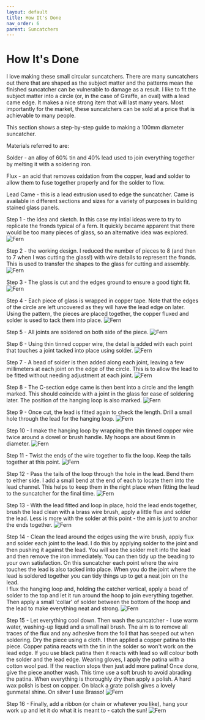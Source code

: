 ```yaml
---
layout: default
title: How It's Done
nav_order: 6
parent: Suncatchers
---
```


# How It's Done

I love making these small circular suncatchers. There are many suncatchers out there that are shaped as the subject matter and the patterns mean the finished suncatcher can be vulnerable to damage as a result. I like to fit the subject matter into a circle (or, in the case of Giraffe, an oval) with a lead came edge. It makes a nice strong item that will last many years. Most importantly for the market, these suncatchers can be sold at a price that is achievable to many people.

This section shows a step-by-step guide to making a 100mm diameter suncatcher. 

Materials referred to are: 

Solder - an alloy of 60% tin and 40% lead used to join everything together by melting it with a soldering iron.

Flux - an acid that removes oxidation from the copper, lead and solder to allow them to fuse together properly and for the solder to flow.

Lead Came - this is a lead extrusion used to edge the suncatcher. Came is available in different sections and sizes for a variety of purposes in building stained glass panels.

Step 1 - the idea and sketch. In this case my intial ideas were to try to replicate the fronds typical of a fern. It quickly became apparent that there would be too many pieces of glass, so an alternative idea was explored.
![Fern](/images/Fern1.jpg)

Step 2 - the working design. I reduced the number of pieces to 8 (and then to 7 when I was cutting the glass!) with wire details to represent the fronds. This is used to transfer the shapes to the glass for cutting and assembly.
![Fern](/images/Fern2.jpg)

Step 3 - The glass is cut and the edges ground to ensure a good tight fit.
![Fern](/images/Fern3.jpg)


Step 4 - Each piece of glass is wrapped in copper tape. Note that the edges of the circle are left uncovered as they will have the lead edge on later. Using the pattern, the pieces are placed together, the copper fluxed and solder is used to tack them into place.
![Fern](/images/Fern4.jpg)


Step 5 - All joints are soldered on both side of the piece.
![Fern](/images/Fern5.jpg)


Step 6 - Using thin tinned copper wire, the detail is added with each point that touches a joint tacked into place using solder.
![Fern](/images/Fern6.jpg)


Step 7 - A bead of solder is then added along each joint, leaving a few millimeters at each joint on the edge of the circle. This is to allow the lead to be fitted without needing adjustment at each joint.
![Fern](/images/Fern7.jpg)


Step 8 - The C-section edge came is then bent into a circle and the length marked. This should coincide with a joint in the glass for ease of soldering later. The position of the hanging loop is also marked. 
![Fern](/images/Fern8.jpg)


Step 9 - Once cut, the lead is fitted again to check the length. Drill a small hole through the lead for the hanging loop.
![Fern](/images/Fern9.jpg)


Step 10 - I make the hanging loop by wrapping the thin tinned copper wire twice around a dowel or brush handle. My hoops are about 6mm in diameter. 
![Fern](/images/Fern10.jpg)


Step 11 - Twist the ends of the wire together to fix the loop. Keep the tails together at this point.
![Fern](/images/Fern11.jpg)


Step 12 - Pass the tails of the loop through the hole in the lead. Bend them to either side. I add a small bend at the end of each to locate them into the lead channel. This helps to keep them in the right place when fitting the lead to the suncatcher for the final time.
![Fern](/images/Fern12.jpg)


Step 13 - With the lead fitted and loop in place, hold the lead ends together, brush the lead clean with a brass wire brush, apply a little flux and solder the lead. Less is more with the solder at this point - the aim is just to anchor the ends together.
![Fern](/images/Fern13.jpg)


Step 14 - Clean the lead around the edges using the wire brush, apply flux and solder each joint to the lead. I do this by applying solder to the joint and then pushing it against the lead. You will see the solder melt into the lead and then remove the iron immediately. You can then tidy up the beading to your own satisfaction. On this suncatcher each point where the wire touches the lead is also tacked into place. When you do the joint where the lead is soldered together you can tidy things up to get a neat join on the lead.  
I flux the hanging loop and, holding the catcher vertical, apply a bead of solder to the top and let it run around the hoop to join everything together. Then apply a small 'collar' of solder between the bottom of the hoop and the lead to make everything neat and strong.
![Fern](/images/Fern14.jpg)


Step 15 - Let everything cool down. Then wash the suncatcher - I use warm water, washing-up liquid and a small nail brush. The aim is to remove all traces of the flux and any adhesive from the foil that has seeped out when soldering. Dry the piece using a cloth.
I then applied a copper patina to this piece. Copper patina reacts with the tin in the solder so won't work on the lead edge. If you use black patina then it reacts with lead so will colour both the solder and the lead edge. Wearing gloves, I apply the patina with a cotton wool pad. If the reaction stops then just add more patina! Once done, give the piece another wash. This time use a soft brush to avoid abrading the patina.
When everything is thoroughly dry then apply a polish. A hard wax polish is best on copper. On black a grate polish gives a lovely gunmetal shine. On silver I use Brasso!
![Fern](/images/Fern15.jpg)


Step 16 - Finally, add a ribbon (or chain or whatever you like), hang your work up and let it do what it is meant to - catch the sun!
![Fern](/images/Fern16.jpg)


